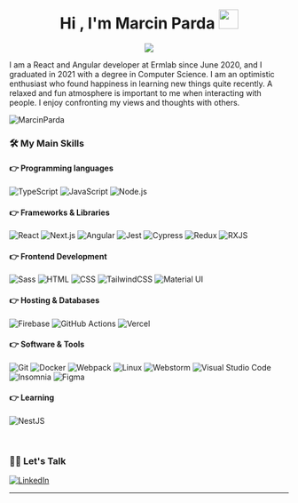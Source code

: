 
<h1 align="center">Hi , I'm Marcin Parda <img src="https://media.giphy.com/media/hvRJCLFzcasrR4ia7z/giphy.gif" width="35"></h1>
<p align="center">
  <a href="https://github.com/DenverCoder1/readme-typing-svg"><img src="https://readme-typing-svg.herokuapp.com?lines=React+Developer;Next.js,+Typescript+Enthusiast;Learning+React+Native&center=true&width=500&height=50"></a>
</p>
<p>I am a React and Angular developer at Ermlab since June 2020, and I graduated in 2021 with a degree in Computer Science. I am an optimistic enthusiast who found happiness in learning new things quite recently. A relaxed and fun atmosphere is important to me when interacting with people. I enjoy confronting my views and thoughts with others.</p>
<img src="https://komarev.com/ghpvc/?username=MarcinParda&label=Profile%20views&color=0e75b6&style=plastic" alt="MarcinParda" />

### 🛠️ My Main Skills

#### 👉 Programming languages

<p align="left"> 
  <img alt="TypeScript" src="https://img.shields.io/badge/typescript-%23323330.svg?style=flat&logo=typescript&logoColor=white">
  <img alt="JavaScript" src="https://img.shields.io/badge/javascript-%23323330.svg?style=flat&logo=javascript&logoColor=white">
  <img alt="Node.js" src="https://img.shields.io/badge/node.js-%23323330.svg?style=flat&logo=node.js&logoColor=white">
</p>

#### 👉 Frameworks & Libraries
<p align="left"> 
  <img alt="React" src="https://img.shields.io/badge/react-FCC624.svg?style=flat&logo=react&logoColor=black"/>
  <img alt="Next.js" src="https://img.shields.io/badge/Next-FCC624?style=flat&logo=next.js&logoColor=black"/>
  <img alt="Angular" src="https://img.shields.io/badge/angular-FCC624.svg?style=flat&logo=angular&logoColor=black"/>
  <img alt="Jest" src="https://img.shields.io/badge/Jest-FCC624?style=flat&logo=jest&logoColor=black"/>
  <img alt="Cypress" src="https://img.shields.io/badge/Cypress-FCC624?style=flat&logo=cypress&logoColor=black"/>
  <img alt="Redux" src="https://img.shields.io/badge/redux-FCC624.svg?style=flat&logo=redux&logoColor=black">
  <img alt="RXJS" src="https://img.shields.io/badge/rxjs-FCC624.svg?style=flat&logo=reactivex&logoColor=black">
  &emsp;
</p>

#### 👉 Frontend Development
<p align="left"> 
  <img alt="Sass" src="https://img.shields.io/badge/SASS-red.svg?style=flat&logo=SASS&logoColor=white"/>
  <img alt="HTML" src="https://img.shields.io/badge/html5-red.svg?style=flat&logo=html5&logoColor=white">
  <img alt="CSS" src="https://img.shields.io/badge/css3-red.svg?style=flat&logo=css3&logoColor=white">
  <img alt="TailwindCSS" src="https://img.shields.io/badge/tailwindcss-red.svg?style=flat&logo=tailwind-css&logoColor=white"/>
  <img alt="Material UI" src="https://img.shields.io/badge/MUI-red.svg?style=flat&logo=material-ui&logoColor=white"/>
</p>

#### 👉 Hosting & Databases
<p align="left">
  <img alt="Firebase" src="https://img.shields.io/badge/firebase-%23039BE5.svg?style=flat&logo=firebase&logoColor=white">
  <img alt="GitHub Actions" src="https://img.shields.io/badge/githubactions-%23039BE5.svg?style=flat&logo=githubactions&logoColor=white">
  <img alt="Vercel" src="https://img.shields.io/badge/vercel-%23039BE5.svg?style=flat&logo=vercel&logoColor=white">
 </p>

#### 👉 Software & Tools
<p>
  <img alt="Git" src="https://img.shields.io/badge/git-%2338B2AC.svg?style=flat&logo=git&logoColor=white">
  <img alt="Docker" src="https://img.shields.io/badge/Docker-%2338B2AC.svg?style=flat&logo=docker&logoColor=white">
  <img alt="Webpack" src="https://img.shields.io/badge/webpack-%2338B2AC.svg?style=flat&logo=webpack&logoColor=white">
  <img alt="Linux" src="https://img.shields.io/badge/Linux-%2338B2AC?style=flat&logo=linux&logoColor=white">
  <img alt="Webstorm" src="https://img.shields.io/badge/webstorm-143?style=flat&logo=webstorm&logoColor=white&color=%2338B2AC">
  <img alt="Visual Studio Code" src="https://img.shields.io/badge/Visual%20Studio%20Code-%2338B2AC.svg?style=flat&logo=visual-studio-code&logoColor=white">
  <img alt="Insomnia" src="https://img.shields.io/badge/Insomnia-%2338B2AC?style=flat&logo=insomnia&logoColor=white">
  <img alt="Figma" src="https://img.shields.io/badge/figma-%2338B2AC.svg?style=flat&logo=figma&logoColor=white">
</p>

#### 👉 Learning
<p>
  <img alt="NestJS" src="https://img.shields.io/badge/NestJS-%2320232a.svg?style=flat&logo=nestjs&logoColor=white">
</p>

<br/>

### 🙋‍♀️ Let's Talk
<p align="left">
  <a href="https://linkedin.com/in/marcinparda"><img src="https://img.icons8.com/bubbles/50/000000/linkedin.png" alt="LinkedIn"/></a>
</p>
<hr/>
